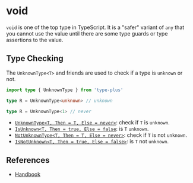 # void

`void` is one of the top type in TypeScript.
It is a "safer" variant of `any` that you cannot use the value until there are some type guards or type assertions to the value.

## Type Checking

The `UnknownType<T>` and friends are used to check if a type is `unknown` or not.

```ts
import type { UnknownType } from 'type-plus'

type R = UnknownType<unknown> // unknown

type R = UnknownType<1> // never
```

- [`UnknownType<T, Then = T, Else = never>`](unknown_type.ts#L16): check if `T` is `unknown`.
- [`IsUnknown<T, Then = true, Else = false`](unknown_type.ts#L35): is `T` `unknown`.
- [`NotUnknownType<T, Then = T, Else = never>`](unknown_type.ts#L50): check if `T` is not `unknown`.
- [`IsNotUnknown<T, Then = true, Else = false>`](unknown_type.ts#L65): is `T` not `unknown`.

## References

- [Handbook]

[handbook]: https://www.typescriptlang.org/docs/handbook/2/functions.html#unknown
